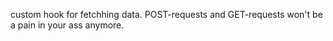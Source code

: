 custom hook for fetchhing data. POST-requests and GET-requests won't be a pain in your ass anymore.
